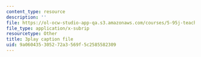 ```yaml
---
content_type: resource
description: ''
file: https://ol-ocw-studio-app-qa.s3.amazonaws.com/courses/5-95j-teaching-college-level-science-and-engineering-fall-2015/9a060435305272a3569f5c2585582309_n9uDbwgnSp0.srt
file_type: application/x-subrip
resourcetype: Other
title: 3play caption file
uid: 9a060435-3052-72a3-569f-5c2585582309
---
```


